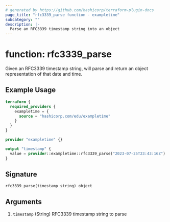 ```yaml
---
# generated by https://github.com/hashicorp/terraform-plugin-docs
page_title: "rfc3339_parse function - exampletime"
subcategory: ""
description: |-
  Parse an RFC3339 timestamp string into an object
---
```


# function: rfc3339_parse

Given an RFC3339 timestamp string, will parse and return an object representation of that date and time.

## Example Usage

```terraform
terraform {
  required_providers {
    exampletime = {
      source = "hashicorp.com/edu/exampletime"
    }
  }
}

provider "exampletime" {}

output "timestamp" {
  value = provider::exampletime::rfc3339_parse("2023-07-25T23:43:16Z")
}
```

## Signature

<!-- signature generated by tfplugindocs -->
```text
rfc3339_parse(timestamp string) object
```

## Arguments

<!-- arguments generated by tfplugindocs -->
1. `timestamp` (String) RFC3339 timestamp string to parse
